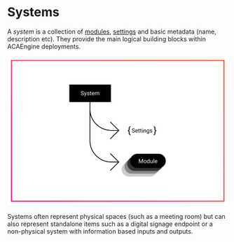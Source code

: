 # Systems

A _system_ is a collection of [modules](modules.md), [settings](settings.md) and basic metadata \(name, description etc\). They provide the main logical building blocks within ACAEngine deployments.

![Systems have settings and a collection of modules.](../.gitbook/assets/concepts-system.svg)

Systems often represent physical spaces \(such as a meeting room\) but can also represent standalone items such as a digital signage endpoint or a non-physical system with information based inputs and outputs.

